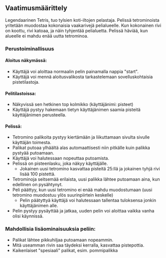 ## Vaatimusmäärittely

Legendaarinen Tetris, tuo tylsien koti-iltojen pelastaja. Pelissä tetrominoista yritetään muodostaa kokonaisia vaakarivejä pelialueelle. Kun kokonainen rivi on koottu, rivi katoaa, ja näin tyhjentää pelialuetta. Pelissä häviää, kun alueelle ei mahdu enää uutta tetrominoa.

### Perustoiminallisuus
#### Aloitus näkymässä:
* Käyttäjä voi aloittaa normaalin pelin painamalla nappia "start".
* Käyttäjä voi mennä aloitusvalikosta tarkastelemaan sovelluskohtaisia pistetilastoja.
#### Pelitilastoissa:
* Näkyvissä sen hetkinen top kolmikko (käyttäjänimi: pisteet)
* Käyttäjä pystyy hakemaan tietyn käyttäjänimen saamia pisteitä käyttäjänimen perusteella.
#### Pelissä:
* Tetromino palikoita pystyy kiertämään ja liikuttamaan sivulta sivulle käyttäjän toimesta.
* Palikat putoaa ylhäältä alas automaattisesti niin pitkälle kuin palikka pystyää putoamaan.
* Käyttäjä voi halutessaan nopeuttaa putoamista.
* Pelissä on pisteenlasku, joka näkyy käyttäjälle.
  * Jokainen uusi tetromino kasvattaa pisteitä 25:llä ja jokainen tyhjä rivi lisää 100 pistettä.
* Tetrominoja seitsemää erilaista, uusi palikka lähtee putoamaan aina, kun edellinen on pysähtynyt.
* Peli päättyy, kun uusi tetromino ei enää mahdu muodostumaan (uusi tetromino muodostuu ylös suurinpiirtein keskelle)
  * Pelin päätyttyä käyttäjä voi halutessaan tallentaa tuloksensa jonkin käyttäjänimen alle.
* Pelin pystyy pysäyttää ja jatkaa, uuden pelin voi aloittaa vaikka vanha olisi käynnissä.
### Mahdollisia lisäominaisuuksia peliin:
* Palikat lähtee pikkuhiljaa putoamaan nopeammin.
* Mitä useamman rivin saa täydeksi kerralla, kasvattaa pistepottia.
* Kaikenlaiset "spesiaali" palikat, esim. pommipalikka
